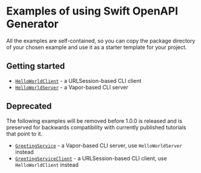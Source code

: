 # Examples of using Swift OpenAPI Generator

All the examples are self-contained, so you can copy the package directory of your chosen example and use it as a starter template for your project.

## Getting started

- [`HelloWorldClient`](./HelloWorldClient) - a URLSession-based CLI client
- [`HelloWorldServer`](./HelloWorldServer) - a Vapor-based CLI server

## Deprecated

The following examples will be removed before 1.0.0 is released and is preserved for backwards compatibility with currently published tutorials that point to it.

- [`GreetingService`](./GreetingService) - a Vapor-based CLI server, use `HelloWorldServer` instead
- [`GreetingServiceClient`](./GreetingServiceClient) - a URLSession-based CLI client, use `HelloWorldClient` instead